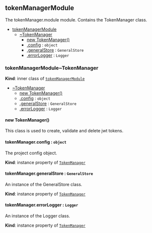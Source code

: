 <a name="module_tokenManagerModule"></a>

## tokenManagerModule
The tokenManager.module module. Contains the TokenManager class.


* [tokenManagerModule](#module_tokenManagerModule)
    * [~TokenManager](#module_tokenManagerModule..TokenManager)
        * [new TokenManager()](#new_module_tokenManagerModule..TokenManager_new)
        * [.config](#module_tokenManagerModule..TokenManager+config) : <code>object</code>
        * [.generalStore](#module_tokenManagerModule..TokenManager+generalStore) : <code>GeneralStore</code>
        * [.errorLogger](#module_tokenManagerModule..TokenManager+errorLogger) : <code>Logger</code>

<a name="module_tokenManagerModule..TokenManager"></a>

### tokenManagerModule~TokenManager
**Kind**: inner class of [<code>tokenManagerModule</code>](#module_tokenManagerModule)  

* [~TokenManager](#module_tokenManagerModule..TokenManager)
    * [new TokenManager()](#new_module_tokenManagerModule..TokenManager_new)
    * [.config](#module_tokenManagerModule..TokenManager+config) : <code>object</code>
    * [.generalStore](#module_tokenManagerModule..TokenManager+generalStore) : <code>GeneralStore</code>
    * [.errorLogger](#module_tokenManagerModule..TokenManager+errorLogger) : <code>Logger</code>

<a name="new_module_tokenManagerModule..TokenManager_new"></a>

#### new TokenManager()
This class is used to create, validate and delete jwt tokens.

<a name="module_tokenManagerModule..TokenManager+config"></a>

#### tokenManager.config : <code>object</code>
The project config object.

**Kind**: instance property of [<code>TokenManager</code>](#module_tokenManagerModule..TokenManager)  
<a name="module_tokenManagerModule..TokenManager+generalStore"></a>

#### tokenManager.generalStore : <code>GeneralStore</code>
An instance of the GeneralStore class.

**Kind**: instance property of [<code>TokenManager</code>](#module_tokenManagerModule..TokenManager)  
<a name="module_tokenManagerModule..TokenManager+errorLogger"></a>

#### tokenManager.errorLogger : <code>Logger</code>
An instance of the Logger class.

**Kind**: instance property of [<code>TokenManager</code>](#module_tokenManagerModule..TokenManager)  
